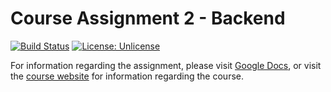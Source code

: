 # Course Assignment 2 - Backend

[![Build Status](https://travis-ci.com/nicklasanielsen/Course-Assignment-2-Backend.svg?token=zgehqy9DRGP96w5Nrecw&branch=main)](https://travis-ci.com/nicklasanielsen/Course-Assignment-2-Backend)
[![License: Unlicense](https://img.shields.io/badge/license-Unlicense-blue.svg)](https://github.com/nicklasanielsen/Course-Assignment-2-Backend/blob/main/LICENSE)

For information regarding the assignment, please visit [Google Docs](https://docs.google.com/document/d/1CsaoI4vLv0QqZdfZDlsHkJtqT8YX_32sKxVxDGUY9E8/edit), or visit the [course website](https://dat-fall2020.netlify.app/Flow-3/) for information regarding the course.
